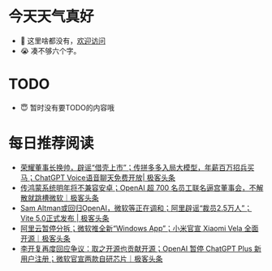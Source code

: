 # 今天天气真好
- 👋 这里啥都没有，[欢迎访问](https://zhangfeng-ola.github.io/)
- 😭 凑不够六个字。
<!---
- 👀 I’m interested in ...
- 🌱 I’m currently learning ...
- 💞️ I’m looking to collaborate on ...
- 📫 How to reach me ...
- 😇 I'm doing something ...

--->

# TODO 
- 😇 暂时没有要TODO的内容哦

<!---
zhangfeng-ola/zhangfeng-ola is a ✨ special ✨ repository because its `README.md` (this file) appears on your GitHub profile.
You can click the Preview link to take a look at your changes.
--->

# 每日推荐阅读
<!-- BLOG-POST-LIST:START -->
- [荣耀董事长换帅，辟谣“借壳上市”；传拼多多入局大模型，年薪百万招兵买马；ChatGPT Voice语音聊天免费开放| 极客头条](https://blog.csdn.net/weixin_39786569/article/details/134569401)
- [传鸿蒙系统明年将不兼容安卓；OpenAI 超 700 名员工联名逼宫董事会，不解散就跳槽微软｜极客头条](https://blog.csdn.net/weixin_39786569/article/details/134524789)
- [Sam Altman或回归OpenAI，微软等正在调和；阿里辟谣“裁员2.5万人”；Vite 5.0正式发布 | 极客头条](https://blog.csdn.net/weixin_39786569/article/details/134500858)
- [阿里云暂停分拆；微软推全新“Windows App”；小米官宣 Xiaomi Vela 全面开源｜极客头条](https://blog.csdn.net/weixin_39786569/article/details/134459089)
- [李开复再度回应争议：取之开源也贡献开源；OpenAI 暂停 ChatGPT Plus 新用户注册；微软官宣两款自研芯片｜极客头条](https://blog.csdn.net/weixin_39786569/article/details/134434302)
<!-- BLOG-POST-LIST:END -->

